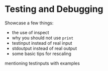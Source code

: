 # Testing and Debugging

Showcase a few things:

* the use of inspect
* why you should not use `print`
* testinput instead of real input
* stdoutput instead of real output
* some basic tips for rescaling

mentioning testinputs with examples

